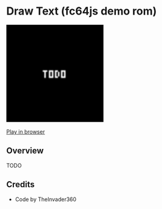 # Draw Text (fc64js demo rom)

[<img src="https://raw.githubusercontent.com/TheInvader360/fc64js/main/rom/demo/draw-text/docs/demo.gif" width="256"/>](https://theinvader360.github.io/fc64js/rom/demo/draw-text/)

[Play in browser](https://theinvader360.github.io/fc64js/rom/demo/draw-text/)

## Overview

TODO

## Credits

* Code by TheInvader360
